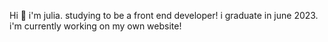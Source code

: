 Hi 👋 i'm julia. 
studying to be a front end developer!
i graduate in june 2023.
i'm currently working on my own website!
